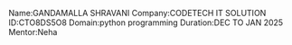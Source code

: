 Name:GANDAMALLA SHRAVANI
Company:CODETECH IT SOLUTION
ID:CTO8DS5O8
Domain:python programming
Duration:DEC TO JAN 2025
Mentor:Neha
